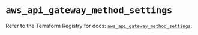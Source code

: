 # `aws_api_gateway_method_settings`

Refer to the Terraform Registry for docs: [`aws_api_gateway_method_settings`](https://registry.terraform.io/providers/hashicorp/aws/5.52.0/docs/resources/api_gateway_method_settings).
